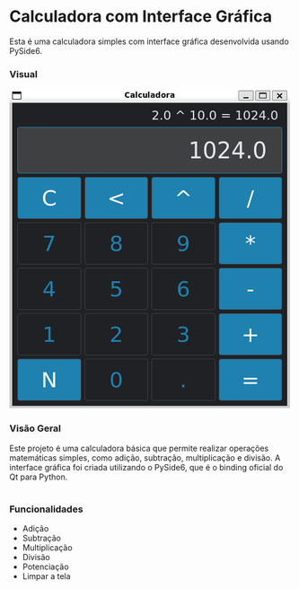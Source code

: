# Calculadora com Interface Gráfica

Esta é uma calculadora simples com interface gráfica desenvolvida usando PySide6.

### Visual
![Calculadora](images/calculadora.png)

### Visão Geral

Este projeto é uma calculadora básica que permite realizar operações matemáticas simples, como adição, subtração, multiplicação e divisão. A interface gráfica foi criada utilizando o PySide6, que é o binding oficial do Qt para Python.

#

### Funcionalidades
- Adição
- Subtração
- Multiplicação
- Divisão
- Potenciação
- Limpar a tela



